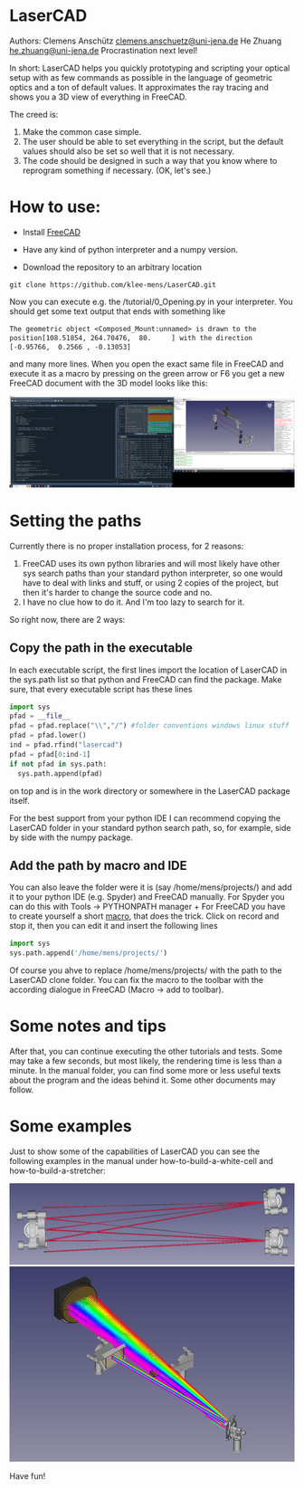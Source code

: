# LaserCAD
Authors: Clemens Anschütz clemens.anschuetz@uni-jena.de
He Zhuang he.zhuang@uni-jena.de
Procrastination next level!

In short: LaserCAD helps you quickly prototyping and scripting your optical
setup with as few commands as possible in the language of geometric optics and
a ton of default values. It approximates the ray tracing and shows you a 3D
view of everything in FreeCAD.

The creed is:
1. Make the common case simple.
2. The user should be able to set everything in the script, but the default values should also be set so well that it is not necessary.
3. The code should be designed in such a way that you know where to reprogram something if necessary. (OK, let's see.)

# How to use:
- Install [FreeCAD](https://www.freecad.org/downloads.php)

- Have any kind of python interpreter and a numpy version.

- Download the repository to an arbitrary location
```
git clone https://github.com/klee-mens/LaserCAD.git
```
Now you can execute e.g. the /tutorial/0_Opening.py in your interpreter.
You should get some text output that ends with something like
```
The geometric object <Composed_Mount:unnamed> is drawn to the position[108.51854, 264.70476,  80.     ] with the direction [-0.95766,  0.2566 , -0.13053]
```
and many more lines. When you open the exact same file in FreeCAD and execute it as a macro by
pressing on the green arrow or F6 you get a new FreeCAD document with the 3D
model looks like this:

![Screenshot von 0_Opening.py in Spyder und in FreeCAD](manual/images/Tutorial-images/0_Opening.png)

# Setting the paths
Currently there is no proper installation process, for 2 reasons:
1. FreeCAD uses its own python libraries and will most likely have other sys 
search paths than your standard python interpreter, so one would have to deal 
with links and stuff, or using 2 copies of the project, but then it's harder to
change the source code and no.
2. I have no clue how to do it. And I'm too lazy to search for it.

So right now, there are 2 ways:
## Copy the path in the executable
In each executable script, the first lines import the location of LaserCAD in
the sys.path list so that python and FreeCAD can find the package. Make sure,
that every executable script has these lines 
```python
import sys
pfad = __file__
pfad = pfad.replace("\\","/") #folder conventions windows linux stuff
pfad = pfad.lower()
ind = pfad.rfind("lasercad")
pfad = pfad[0:ind-1]
if not pfad in sys.path:
  sys.path.append(pfad)
```
on top and is in the work directory or somewhere in the LaserCAD package itself.

For the best support from your python IDE I can recommend copying the LaserCAD
folder in your standard python search path, so, for example, side by side with
the numpy package.

## Add the path by macro and IDE
You can also leave the folder were it is (say /home/mens/projects/) and add it to
your python IDE (e.g. Spyder) and FreeCAD manually. For Spyder you can do this
with Tools -> PYTHONPATH manager +
For FreeCAD you have to create yourself a short [macro](https://wiki.freecad.org/Macros), that does the trick.
Click on record and stop it, then you can edit it and insert the following lines
```python
import sys
sys.path.append('/home/mens/projects/')
```
Of course you ahve to replace /home/mens/projects/ with the path to the LaserCAD
clone folder. You can fix the macro to the toolbar with the according dialogue
in FreeCAD (Macro -> add to toolbar).


# Some notes and tips

After that, you can continue executing the other tutorials and tests. Some may
take a few seconds, but most likely, the rendering time is less than a minute.
In the manual folder, you can find some more or less useful texts about the
program and the ideas behind it. Some other documents may follow.


# Some examples
Just to show some of the capabilities of LaserCAD you can see the following
examples in the manual under how-to-build-a-white-cell and
how-to-build-a-stretcher:

<img src="manual/images/how-to-white-cell/white-cell-final.png" alt="Oopsie-NotFound" title="" />

<img src="manual/images/How-to-stretcher/complete.png" alt="StretcherStuff" title="" />

Have fun!